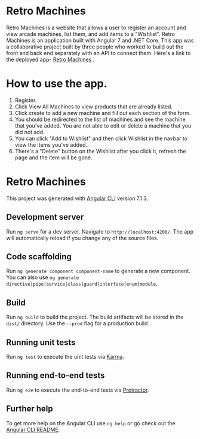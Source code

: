 # Retro Machines
Retro Machines is a website that allows a user to register an account and view arcade machines, list them, and add items to a "Wishlist".
Retro Machines is an application built with Angular 7 and .NET Core. This app was a collaborative project built by three people who worked to build out the front and back end separately with an API to connect them. Here's a link to the deployed app- <a href="https://retromachines.herokuapp.com/"> Retro Machines </a>.

# How to use the app.
1. Register.
2. Click View All Machines to view products that are already listed.
3. Click create to add a new machine and fill out each section of the form.
4. You should be redirected to the list of machines and see the machine that you've added. You are not able to edit or delete a machine that you did not add.
5. You can click "Add to Wishlist" and then click Wishlist in the navbar to view the items you've added.
6. There's a "Delete" button on the Wishlist after you click it, refresh the page and the item will be gone.



# Retro Machines

This project was generated with [Angular CLI](https://github.com/angular/angular-cli) version 7.1.3.

## Development server

Run `ng serve` for a dev server. Navigate to `http://localhost:4200/`. The app will automatically reload if you change any of the source files.

## Code scaffolding

Run `ng generate component component-name` to generate a new component. You can also use `ng generate directive|pipe|service|class|guard|interface|enum|module`.

## Build

Run `ng build` to build the project. The build artifacts will be stored in the `dist/` directory. Use the `--prod` flag for a production build.

## Running unit tests

Run `ng test` to execute the unit tests via [Karma](https://karma-runner.github.io).

## Running end-to-end tests

Run `ng e2e` to execute the end-to-end tests via [Protractor](http://www.protractortest.org/).

## Further help

To get more help on the Angular CLI use `ng help` or go check out the [Angular CLI README](https://github.com/angular/angular-cli/blob/master/README.md).
